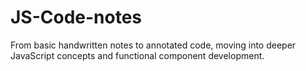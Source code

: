 # JS-Code-notes
From basic handwritten notes to annotated code, moving into deeper JavaScript concepts and functional component development.
